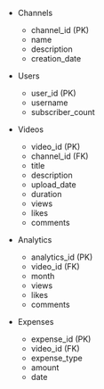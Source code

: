 - Channels
  - channel_id (PK)
  - name
  - description
  - creation_date

- Users
  - user_id (PK)
  - username
  - subscriber_count

- Videos
  - video_id (PK)
  - channel_id (FK)
  - title
  - description
  - upload_date
  - duration
  - views
  - likes
  - comments

- Analytics
  - analytics_id (PK)
  - video_id (FK)
  - month
  - views
  - likes
  - comments

- Expenses
  - expense_id (PK)
  - video_id (FK)
  - expense_type
  - amount
  - date

